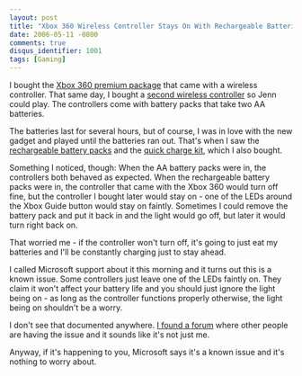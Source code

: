 ```yaml
---
layout: post
title: "Xbox 360 Wireless Controller Stays On With Rechargeable Batteries"
date: 2006-05-11 -0800
comments: true
disqus_identifier: 1001
tags: [Gaming]
---
```

I bought the [Xbox 360 premium
package](http://www.amazon.com/exec/obidos/ASIN/B000EFXG1G/mhsvortex)
that came with a wireless controller. That same day, I bought a [second
wireless
controller](http://www.amazon.com/exec/obidos/ASIN/B000B6MLUA/mhsvortex)
so Jenn could play. The controllers come with battery packs that take
two AA batteries.
 
 The batteries last for several hours, but of course, I was in love with
the new gadget and played until the batteries ran out. That's when I saw
the [rechargeable battery
packs](http://www.amazon.com/exec/obidos/ASIN/B000B6MLSC/mhsvortex) and
the [quick charge
kit](http://www.amazon.com/exec/obidos/ASIN/B000EYF88G/mhsvortex), which
I also bought.
 
 Something I noticed, though: When the AA battery packs were in, the
controllers both behaved as expected. When the rechargeable battery
packs were in, the controller that came with the Xbox 360 would turn off
fine, but the controller I bought later would stay on - one of the LEDs
around the Xbox Guide button would stay on faintly. Sometimes I could
remove the battery pack and put it back in and the light would go off,
but later it would turn right back on.
 
 That worried me - if the controller won't turn off, it's going to just
eat my batteries and I'll be constantly charging just to stay ahead.
 
 I called Microsoft support about it this morning and it turns out this
is a known issue. Some controllers just leave one of the LEDs faintly
on. They claim it won't affect your battery life and you should just
ignore the light being on - as long as the controller functions properly
otherwise, the light being on shouldn't be a worry.
 
 I don't see that documented anywhere. [I found a
forum](http://forums.xbox-scene.com/index.php?showtopic=463170) where
other people are having the issue and it sounds like it's not just me.
 
 Anyway, if it's happening to you, Microsoft says it's a known issue and
it's nothing to worry about.
